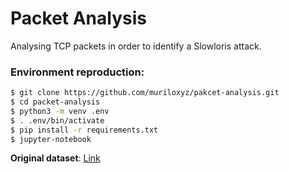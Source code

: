 # Packet Analysis

Analysing TCP packets in order to identify a Slowloris attack.

### Environment reproduction:

```bash
$ git clone https://github.com/muriloxyz/pakcet-analysis.git
$ cd packet-analysis
$ python3 -m venv .env
$ . .env/bin/activate
$ pip install -r requirements.txt
$ jupyter-notebook
```

**Original dataset**: [Link](https://github.com/vs-uulm/2017-SUEE-data-set)
